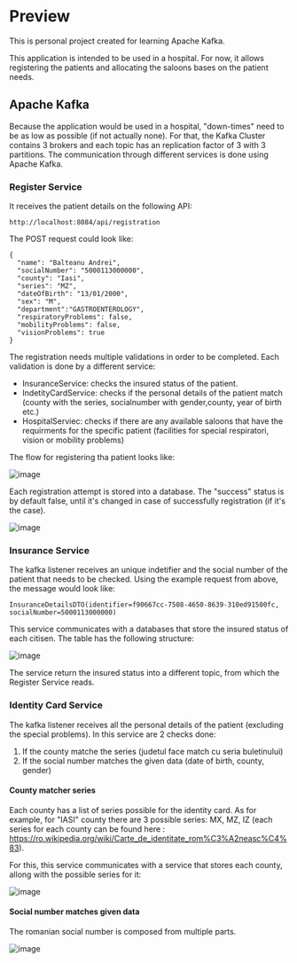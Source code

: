 # Preview
This is personal project created for learning Apache Kafka.

This application is intended to be used in a hospital. For now, it allows registering the patients and allocating the saloons bases on the patient needs.

## Apache Kafka

Because the application would be used in a hospital, "down-times" need to be as low as possible (if not actually none). For that, the Kafka Cluster contains 3 brokers
and each topic has an replication factor of 3 with 3 partitions. 
The communication through different services is done using Apache Kafka.

### Register Service

It receives the patient details on the following API:
```
http://localhost:8084/api/registration
```
The POST request could look like:
```
{
  "name": "Balteanu Andrei",
  "socialNumber": "5000113000000",
  "county": "Iasi",
  "series": "MZ",
  "dateOfBirth": "13/01/2000",
  "sex": "M",
  "department":"GASTROENTEROLOGY",
  "respiratoryProblems": false,
  "mobilityProblems": false,
  "visionProblems": true
}
```

The registration needs multiple validations in order to be completed. Each validation is done by a different service:
* InsuranceService: checks the insured status of the patient.
* IndetityCardService: checks if the personal details of the patient match (county with the series, socialnumber with gender,county, year of birth etc.)
* HospitalServiec: checks if there are any available saloons that have the requirments for the specific patient (facilities for special respiratori, vision or mobility problems)

The flow for registering tha patient looks like:
<picture>

![image](https://github.com/BalteanuAndrei709/HospitalInternalApp/assets/79245195/31462ae2-c4be-493c-a50f-7a0cf2f2e353)

</picture>

Each registration attempt is stored into a database. The "success" status is by default false, until it's changed in case of successfully registration (if it's the case).
<picture>

![image](https://github.com/BalteanuAndrei709/HospitalInternalApp/assets/79245195/d9cbd3d2-69b6-4f94-954b-1767e8323c53)

</picture>

### Insurance Service

The kafka listener receives an unique indetifier and the social number of the patient that needs to be checked. Using the example request from above, the message would
look like:
```
InsuranceDetailsDTO(identifier=f90667cc-7508-4650-8639-310ed91500fc, socialNumber=5000113000000)
```

This service communicates with a databases that store the insured status of each citisen. The table has the following structure:

<picture>

![image](https://github.com/BalteanuAndrei709/HospitalInternalApp/assets/79245195/306f4293-f42c-4743-a296-0440ded0a2a3)

</picture>

The service return the insured status into a different topic, from which the Register Service reads.

### Identity Card Service

The kafka listener receives all the personal details of the patient (excluding the special problems). In this service are 2 checks done:
1. If the county matche the series (judetul face match cu seria buletinului)
2. If the social number matches the given data (date of birth, county, gender)

#### County matcher series

Each county has a list of series possible for the identity card. As for example, for "IASI" county there are 3 possible series: MX, MZ, IZ (each series for each county
can be found here : https://ro.wikipedia.org/wiki/Carte_de_identitate_rom%C3%A2neasc%C4%83). 

For this, this service communicates with a service that stores each county, allong with the possible series for it:

<picture>

![image](https://github.com/BalteanuAndrei709/HospitalInternalApp/assets/79245195/5e133898-2659-4e4c-851c-d242483e8385)

</picture>

#### Social number matches given data

The romanian social number is composed from multiple parts.
<picture>

![image](https://github.com/BalteanuAndrei709/HospitalInternalApp/assets/79245195/da79c26f-07f2-4bd2-a6dd-dd026ebe804a)

</picture>
